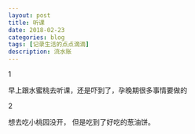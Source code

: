 ```yaml
---
layout: post
title: 听课
date: 2018-02-23
categories: blog
tags: [记录生活的点点滴滴]
description: 流水账
---
```


1 

早上跟水蜜桃去听课，还是吓到了，孕晚期很多事情要做的

2

想去吃小桃园没开， 但是吃到了好吃的葱油饼。















